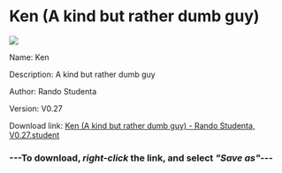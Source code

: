 # Ken (A kind but rather dumb guy)

<img src = "https://raw.githubusercontent.com/Arbiter1223/Koukou-Gurashi-Custom-Students/master/Students/Files/Ken%20(A%20kind%20but%20rather%20dumb%20guy).png">

Name: Ken

Description: A kind but rather dumb guy

Author: Rando Studenta

Version: V0.27

Download link: <a href="https://raw.githubusercontent.com/Arbiter1223/Koukou-Gurashi-Custom-Students/master/Students/Files/Ken%20(A%20kind%20but%20rather%20dumb%20guy)%20-%20Rando%20Studenta%2C%20V0.27.student">Ken (A kind but rather dumb guy) - Rando Studenta, V0.27.student</a>

### ---**To download, _right-click_ the link, and select _"Save as"_**---

